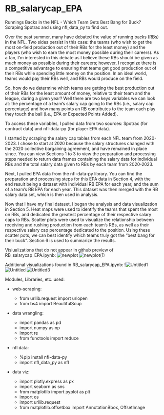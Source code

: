 # RB_salarycap_EPA
Runnings Backs in the NFL - Which Team Gets Best Bang for Buck? Scraping Spotrac and using nfl_data_py to find out.

Over the past summer, many have debated the value of running backs (RBs) in the NFL. Two sides persist in this case: the teams (who wish to get the most on-field production out of their RBs for the least money) and the players (who wish to earn the most money possible during their careers). As a fan, I'm interested in this debate as I believe these RBs should be given as much money as possible during their careers; however, I recognize there is a competitive advantage to ensuring that teams get good production out of their RBs while spending little money on the position. In an ideal world, teams would pay their RBs well, and RBs would produce on the field.

So, how do we determine which teams are getting the best production out of their RBs for the least amount of money, relative to their team and the league, during a given year? Well there are two keys variables we can look at: the percentage of a team’s salary cap going to the RBs (i.e., salary cap percentage) and how many points an RB contributes to the team each play they touch the ball (i.e., EPA or Expected Points Added).

To access these variables, I pulled data from two sources: Spotrac (for contract data) and nfl-data-py (for player EPA data).

I started by scraping the salary cap tables from each NFL team from 2020-2023. I chose to start at 2020 because the salary structures changed with the 2020 collective bargaining agreement, and have remained in place since. You can view Sections 1 to 3 to view the preparation and processing steps needed to return data frames containing the salary data for individual RBs and the total salary data given to RBs by each team from 2020-2023.

Next, I pulled EPA data from the nfl-data-py library. You can find the preparation and processing steps for this EPA data in Section 4, with the end result being a dataset with individual RB EPA for each year, and the sum of a team’s RB EPA for each year. This dataset was then merged with the RB salary data set, which is then used in analysis.

Now that I have my final dataset, I began the analysis and data visualization in Section 5. Heat maps were used to identify the teams that spent the most on RBs, and dedicated the greatest percentage of their respective salary caps to RBs. Scatter plots were used to visualize the relationship between receiving and rushing production from each team’s RBs, as well as their respective salary cap percentage dedicated to the position. Using these scatter pots, we can best identify which teams truly got the “best bang for their buck”. Section 6 is used to summarize the results.

Visiualizations that do not appear in github preview of RB_salarycap_EPA.ipynb:
![newplot](https://github.com/evmorg/RB_salarycap_EPA/assets/29820217/4f6899f9-68e3-498e-a1e5-7bd1ae086c0c)
![newplot(1)](https://github.com/evmorg/RB_salarycap_EPA/assets/29820217/67b358e5-5736-47c6-9031-ced6e1789d66)

Additional visualizations found in RB_salarycap_EPA.ipynb:
!![Untitled1](https://github.com/evmorg/RB_salarycap_EPA/assets/29820217/621c35e7-eef5-4e57-a39b-0f8de9de104d)
![Untitled](https://github.com/evmorg/RB_salarycap_EPA/assets/29820217/a19b686c-e606-4392-8a60-524444feb44d)
![Untitled3](https://github.com/evmorg/RB_salarycap_EPA/assets/29820217/fa0c77c2-4d74-45aa-8175-c1963a2792c5)

Modules, Libraries, etc. used:
- web-scraping:
  - from urllib.request import urlopen
  - from bs4 import BeautifulSoup

- data wrangling:
  - import pandas as pd
  - import numpy as np
  - import re
  - from functools import reduce

- nfl data:
  - %pip install nfl-data-py
  - import nfl_data_py as nfl

- data viz:
  - import plotly.express as px
  - import seaborn as sns
  - from matplotlib import pyplot as plt
  - import os
  - import urllib.request
  - from matplotlib.offsetbox import AnnotationBbox, OffsetImage
